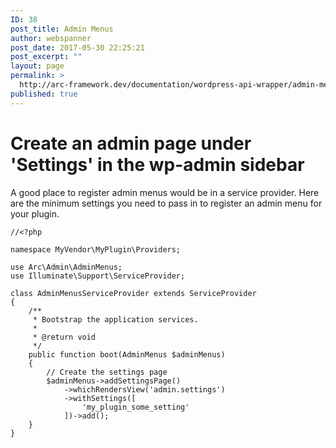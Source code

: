```yaml
---
ID: 38
post_title: Admin Menus
author: webspanner
post_date: 2017-05-30 22:25:21
post_excerpt: ""
layout: page
permalink: >
  http://arc-framework.dev/documentation/wordpress-api-wrapper/admin-menus/
published: true
---
```

<h1>Create an admin page under 'Settings' in the wp-admin sidebar</h1>

A good place to register admin menus would be in a service provider. Here are the minimum
settings you need to pass in to register an admin menu for your plugin.

<pre><code>//&lt;?php

namespace MyVendor\MyPlugin\Providers;

use Arc\Admin\AdminMenus;
use Illuminate\Support\ServiceProvider;

class AdminMenusServiceProvider extends ServiceProvider
{
    /**
     * Bootstrap the application services.
     *
     * @return void
     */
    public function boot(AdminMenus $adminMenus)
    {
        // Create the settings page
        $adminMenus-&gt;addSettingsPage()
            -&gt;whichRendersView('admin.settings')
            -&gt;withSettings([
                'my_plugin_some_setting'
            ])-&gt;add();
    }
}

</code></pre>